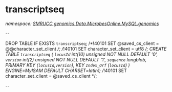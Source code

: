 ﻿# transcriptseq
_namespace: [SMRUCC.genomics.Data.MicrobesOnline.MySQL.genomics](./index.md)_

--
 
 DROP TABLE IF EXISTS `transcriptseq`;
 /*!40101 SET @saved_cs_client = @@character_set_client */;
 /*!40101 SET character_set_client = utf8 */;
 CREATE TABLE `transcriptseq` (
 `locusId` int(10) unsigned NOT NULL DEFAULT '0',
 `version` int(2) unsigned NOT NULL DEFAULT '1',
 `sequence` longblob,
 PRIMARY KEY (`locusId`,`version`),
 KEY `Index_Orf` (`locusId`)
 ) ENGINE=MyISAM DEFAULT CHARSET=latin1;
 /*!40101 SET character_set_client = @saved_cs_client */;
 
 --




